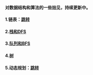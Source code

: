 #### 对数据结构和算法的一些拙见，持续更新中。
#### 1.链表：[跳转](https://github.com/Naturalvolume/Kathy-s-Algorithm/tree/master/%E9%93%BE%E8%A1%A8)
#### 2.[栈和DFS](https://github.com/Naturalvolume/Kathy-s-Algorithm/tree/master/%E6%A0%88%E5%92%8CDFS)
#### 3.[队列和BFS](https://github.com/Naturalvolume/Kathy-s-Algorithm/tree/master/%E9%98%9F%E5%88%97)
#### 4.[树](https://github.com/Naturalvolume/Kathy-s-Algorithm/tree/master/%E6%A0%91)
#### 5.动态规划：[跳转](https://github.com/Naturalvolume/Kathy-s-Algorithm/tree/master/%E5%8A%A8%E6%80%81%E8%A7%84%E5%88%92)